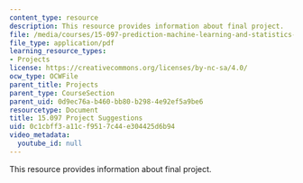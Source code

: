 ```yaml
---
content_type: resource
description: This resource provides information about final project.
file: /media/courses/15-097-prediction-machine-learning-and-statistics-spring-2012/0c1cbff3a11cf9517c44e304425d6b94_MIT15_097S12_project.pdf
file_type: application/pdf
learning_resource_types:
- Projects
license: https://creativecommons.org/licenses/by-nc-sa/4.0/
ocw_type: OCWFile
parent_title: Projects
parent_type: CourseSection
parent_uid: 0d9ec76a-b460-bb80-b298-4e92ef5a9be6
resourcetype: Document
title: 15.097 Project Suggestions
uid: 0c1cbff3-a11c-f951-7c44-e304425d6b94
video_metadata:
  youtube_id: null
---
```

This resource provides information about final project.